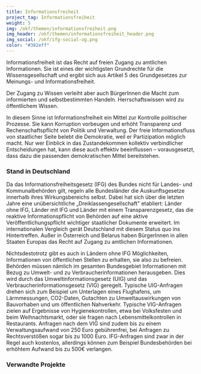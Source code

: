 ```yaml
---
title: Informationsfreiheit
project_tag: Informationsfreiheit
weight: 5
img: /okf/themen/informationsfreiheit.png
img_header: /okf/themen/informationsfreiheit_header.png
img_social: /okf/ifg-social-og.png
color: "#382eff"
---
```


Informationsfreiheit ist das Recht auf freien Zugang zu amtlichen Informationen. Sie ist eines der wichtigsten Grundrechte für die Wissensgesellschaft und ergibt sich aus Artikel 5 des Grundgesetzes zur Meinungs- und Informationsfreiheit.

<!--more-->

Der Zugang zu Wissen verleiht aber auch BürgerInnen die Macht zum informierten und selbstbestimmten Handeln. Herrschaftswissen wird zu öffentlichem Wissen. 

In diesem Sinne ist Informationsfreiheit ein Mittel zur Kontrolle politischer Prozesse. Sie kann Korruption vorbeugen und erhöht Transparenz und Rechenschaftspflicht von Politik und Verwaltung. Der freie Informationsfluss von staatlicher Seite belebt die Demokratie, weil er Partizipation möglich macht. Nur wer Einblick in das Zustandekommen kollektiv verbindlicher Entscheidungen hat, kann diese auch effektiv beeinflussen – vorausgesetzt, dass dazu die passenden demokratischen Mittel bereitstehen.


### Stand in Deutschland

Da das Informationsfreiheitsgesetz (IFG) des Bundes nicht für Landes- und Kommunalbehörden gilt, regeln alle Bundesländer die Auskunftsgesetze innerhalb ihres Wirkungsbereichs  selbst. Dabei hat sich über die letzten Jahre eine unübersichtliche „Dreiklassengesellschaft" etabliert: Länder ohne IFG, Länder mit IFG und Länder mit einem Transparenzgesetz, das die reaktive Informationspflicht von Behörden auf eine aktive Veröffentlichungspflicht wichtiger staatlicher Dokumente erweitert. Im internationalen Vergleich gerät Deutschland mit diesem Status quo ins Hintertreffen. Außer in Österreich und Belarus haben BürgerInnen in allen Staaten Europas das Recht auf Zugang zu amtlichen Informationen.

Nichtsdestotrotz gibt es auch in Ländern ohne IFG Möglichkeiten, Informationen von öffentlichen Stellen zu erhalten, sie also zu befreien. Behörden müssen nämlich im gesamten Bundesgebiet Informationen mit Bezug zu Umwelt- und zu Verbraucherinformationen herausgeben. Dies wird durch das Umweltinformationsgesetz (UIG) und das Verbraucherinformationsgesetz (VIG) geregelt. Typische UIG-Anfragen drehen sich zum Beispiel um Unterlagen eines Flughafens, um Lärmmessungen, CO2-Daten, Gutachten zu Umweltauswirkungen von Bauvorhaben und um öffentlichen Nahverkehr. Typische VIG-Anfragen zielen auf Ergebnisse von Hygienekontrollen, etwa bei Volksfesten und beim Weihnachtsmarkt, oder sie fragen nach Lebensmittelkontrollen in Restaurants. Anfragen nach dem VIG sind zudem bis zu einem Verwaltungsaufwand von 250 Euro gebührenfrei, bei Anfragen zu Rechtsverstößen sogar bis zu 1000 Euro. IFG-Anfragen sind zwar in der Regel auch kostenlos, allerdings können zum Beispiel Bundesbehörden bei erhöhtem Aufwand bis zu 500€ verlangen.

### Verwandte Projekte 
